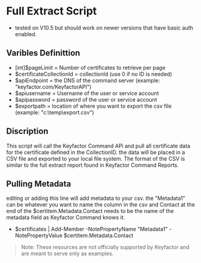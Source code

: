 # Full Extract Script
- tested on V10.5 but should work on newer versions that have basic auth enabled.
## Varibles Definittion
- [int]$pageLimit = Number of certificates to retrieve per page
- $certificateCollectionId = collectionId (use 0 if no ID is needed)
- $apiEndpoint = the DNS of the command server (example: "keyfactor.com/KeyfactorAPI")
- $apiusername = Username of the user or service account
- $apipassword = password of the user or service account
- $exportpath = location of where you want to export the csv file (example: "c:\temp\export.csv")

## Discription
This script will call the Keyfactor Command APi and pull all certificate data for the certificate defined in the CollectionID.  the data will be placed in a CSV file and exported to your local file system.  The format of the CSV is similar to the full extract report found in Keyfactor Command Reports.

## Pulling Metadata
editing or adding this line will add metadata to your csv.  the "Metadata1" can be whatever you want to name the column in the csv and Contact at the end of the $certitem.Metadata.Contact needs to be the name of the metadata field as Keyfactor Command knows it.
- $certificates | Add-Member -NotePropertyName "Metadata1" -NotePropertyValue $certitem.Metadata.Contact

> Note: These resources are not officially supported by Keyfactor and are meant to serve only as examples. 